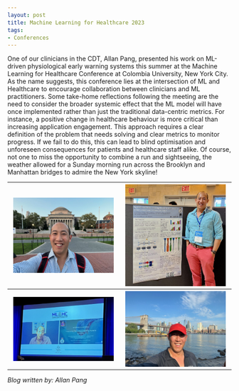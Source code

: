 ```yaml
---
layout: post
title: Machine Learning for Healthcare 2023
tags:
- Conferences
---
```


One of our clinicians in the CDT, Allan Pang, presented his work on ML-driven physiological early warning systems this summer at the Machine Learning for Healthcare Conference at Colombia University, New York City.  As the name suggests, this conference lies at the intersection of ML and Healthcare to encourage collaboration between clinicians and ML practitioners.  Some take-home reflections following the meeting are the need to consider the broader systemic effect that the ML model will have once implemented rather than just the traditional data-centric metrics.  For instance, a positive change in healthcare behaviour is more critical than increasing application engagement.  This approach requires a clear definition of the problem that needs solving and clear metrics to monitor progress.  If we fail to do this, this can lead to blind optimisation and unforeseen consequences for patients and healthcare staff alike.  Of course, not one to miss the opportunity to combine a run and sightseeing, the weather allowed for a Sunday morning run across the Brooklyn and Manhattan bridges to admire the New York skyline!


<table>
  <tr>
    <th><img  src="/images/AllanMLHC1.png" style="max-width: 95%;"></th>
    <th><img  src="/images/AllanMLHC2.jpg" style="max-width: 95%;"></th>
  </tr>
  <tr>
    <th><img  src="/images/AllanMLHC3.jpg" style="max-width: 95%;"></th>
    <th><img  src="/images/AllanMLHC4.jpg" style="max-width: 95%;"></th>
  </tr>
</table>

*Blog written by: Allan Pang*
